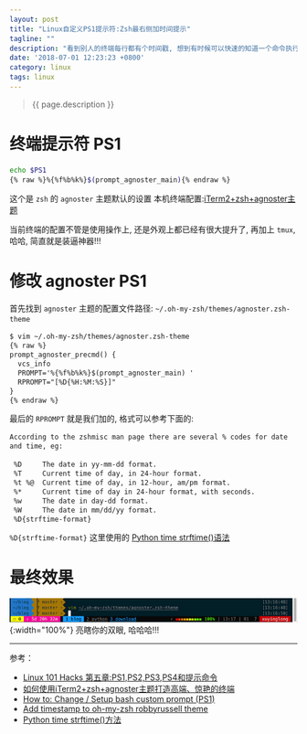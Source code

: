 ```yaml
---
layout: post
title: "Linux自定义PS1提示符:Zsh最右侧加时间提示"
tagline: ""
description: "看到别人的终端每行都有个时间戳, 想到有时候可以快速的知道一个命令执行了多长时间, 嗯, 我也来搞一个"
date: '2018-07-01 12:23:23 +0800'
category: linux
tags: linux
---
```

> {{ page.description }}

# 终端提示符 PS1
```bash
echo $PS1
{% raw %}%{%f%b%k%}$(prompt_agnoster_main){% endraw %}
```
这个是 `zsh` 的 `agnoster` 主题默认的设置 本机终端配置:[iTerm2+zsh+agnoster主题](https://xu3352.github.io/mac/2017/03/21/how-to-a-amazing-terminal-with-iterm2-zsh-agnoster) 

当前终端的配置不管是使用操作上, 还是外观上都已经有很大提升了, 再加上 `tmux`, 哈哈, 简直就是装逼神器!!!

# 修改 agnoster PS1
首先找到 `agnoster` 主题的配置文件路径: `~/.oh-my-zsh/themes/agnoster.zsh-theme`

```vim
$ vim ~/.oh-my-zsh/themes/agnoster.zsh-theme
{% raw %}
prompt_agnoster_precmd() {
  vcs_info
  PROMPT='%{%f%b%k%}$(prompt_agnoster_main) '
  RPROMPT="[%D{%H:%M:%S}]"
}
{% endraw %}
```

最后的 `RPROMPT` 就是我们加的, 格式可以参考下面的:
```
According to the zshmisc man page there are several % codes for date and time, eg:

 %D     The date in yy-mm-dd format.
 %T     Current time of day, in 24-hour format.
 %t %@  Current time of day, in 12-hour, am/pm format.
 %*     Current time of day in 24-hour format, with seconds.
 %w     The date in day-dd format.
 %W     The date in mm/dd/yy format.
 %D{strftime-format}
```
`%D{strftime-format}` 这里使用的 [Python time strftime()语法](http://www.runoob.com/python/att-time-strftime.html)

# 最终效果
![](/assets/archives/20180701051805_zsh-agnoster-theme.png){:width="100%"}
亮瞎你的双眼, 哈哈哈!!!

---
参考：
- [Linux 101 Hacks 第五章:PS1,PS2,PS3,PS4和提示命令](https://xu3352.github.io/linux/2017/09/15/Linux-101-Hacks-Chapter-5-PS1,PS2,PS3,PS4-and-PROMPT_COMMAND)
- [如何使用iTerm2+zsh+agnoster主题打造高端、惊艳的终端](https://xu3352.github.io/mac/2017/03/21/how-to-a-amazing-terminal-with-iterm2-zsh-agnoster)
- [How to: Change / Setup bash custom prompt (PS1)](https://www.cyberciti.biz/tips/howto-linux-unix-bash-shell-setup-prompt.html)
- [Add timestamp to oh-my-zsh robbyrussell theme](https://superuser.com/questions/943844/add-timestamp-to-oh-my-zsh-robbyrussell-theme/943916)
- [Python time strftime()方法](http://www.runoob.com/python/att-time-strftime.html)

